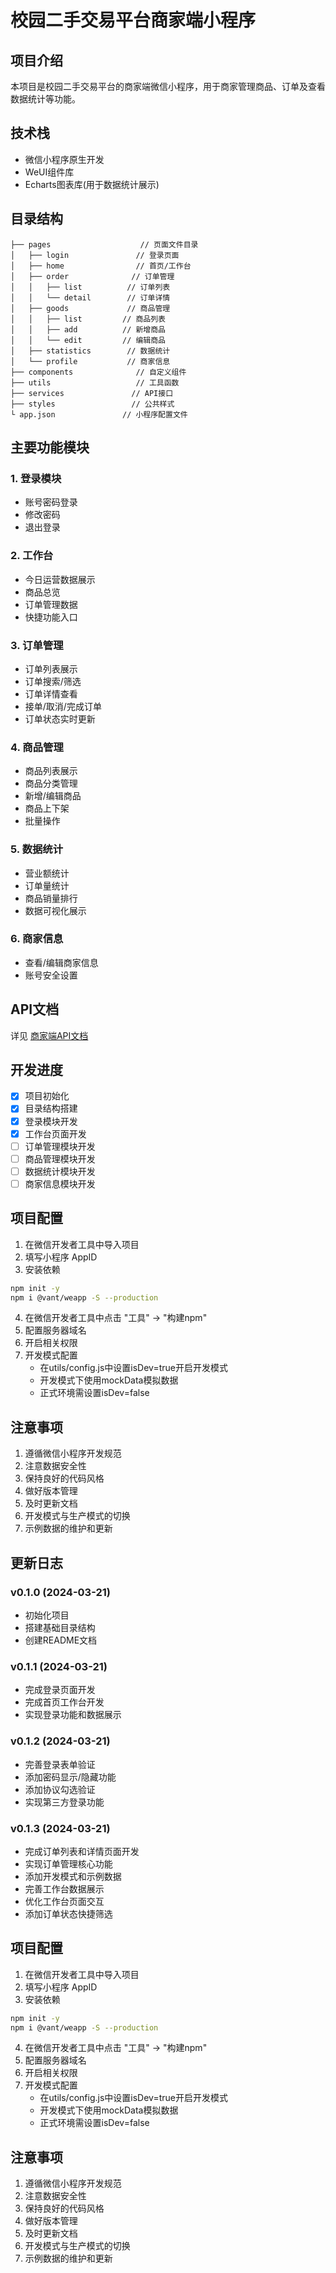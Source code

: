 # 校园二手交易平台商家端小程序

## 项目介绍
本项目是校园二手交易平台的商家端微信小程序，用于商家管理商品、订单及查看数据统计等功能。

## 技术栈
- 微信小程序原生开发
- WeUI组件库
- Echarts图表库(用于数据统计展示)

## 目录结构
```
├── pages                    // 页面文件目录
│   ├── login               // 登录页面
│   ├── home                // 首页/工作台
│   ├── order              // 订单管理
│   │   ├── list          // 订单列表
│   │   └── detail        // 订单详情
│   ├── goods             // 商品管理 
│   │   ├── list         // 商品列表
│   │   ├── add          // 新增商品
│   │   └── edit         // 编辑商品
│   ├── statistics        // 数据统计
│   └── profile           // 商家信息
├── components              // 自定义组件
├── utils                   // 工具函数
├── services               // API接口
├── styles                 // 公共样式
└ app.json               // 小程序配置文件
```

## 主要功能模块

### 1. 登录模块
- 账号密码登录
- 修改密码
- 退出登录

### 2. 工作台
- 今日运营数据展示
- 商品总览
- 订单管理数据
- 快捷功能入口

### 3. 订单管理
- 订单列表展示
- 订单搜索/筛选
- 订单详情查看
- 接单/取消/完成订单
- 订单状态实时更新

### 4. 商品管理
- 商品列表展示
- 商品分类管理
- 新增/编辑商品
- 商品上下架
- 批量操作

### 5. 数据统计
- 营业额统计
- 订单量统计
- 商品销量排行
- 数据可视化展示

### 6. 商家信息
- 查看/编辑商家信息
- 账号安全设置

## API文档
详见 [商家端API文档](./商家端API.md)

## 开发进度
- [x] 项目初始化
- [x] 目录结构搭建
- [x] 登录模块开发
- [x] 工作台页面开发
- [ ] 订单管理模块开发
- [ ] 商品管理模块开发
- [ ] 数据统计模块开发
- [ ] 商家信息模块开发

## 项目配置
1. 在微信开发者工具中导入项目
2. 填写小程序 AppID
3. 安装依赖
```bash
npm init -y
npm i @vant/weapp -S --production
```
4. 在微信开发者工具中点击 "工具" -> "构建npm"
5. 配置服务器域名
6. 开启相关权限
7. 开发模式配置
   - 在utils/config.js中设置isDev=true开启开发模式
   - 开发模式下使用mockData模拟数据
   - 正式环境需设置isDev=false

## 注意事项
1. 遵循微信小程序开发规范
2. 注意数据安全性
3. 保持良好的代码风格
4. 做好版本管理
5. 及时更新文档
6. 开发模式与生产模式的切换
7. 示例数据的维护和更新

## 更新日志
### v0.1.0 (2024-03-21)
- 初始化项目
- 搭建基础目录结构
- 创建README文档

### v0.1.1 (2024-03-21)
- 完成登录页面开发
- 完成首页工作台开发
- 实现登录功能和数据展示

### v0.1.2 (2024-03-21)
- 完善登录表单验证
- 添加密码显示/隐藏功能
- 添加协议勾选验证
- 实现第三方登录功能

### v0.1.3 (2024-03-21)
- 完成订单列表和详情页面开发
- 实现订单管理核心功能
- 添加开发模式和示例数据
- 完善工作台数据展示
- 优化工作台页面交互
- 添加订单状态快捷筛选

## 项目配置
1. 在微信开发者工具中导入项目
2. 填写小程序 AppID
3. 安装依赖
```bash
npm init -y
npm i @vant/weapp -S --production
```
4. 在微信开发者工具中点击 "工具" -> "构建npm"
5. 配置服务器域名
6. 开启相关权限
7. 开发模式配置
   - 在utils/config.js中设置isDev=true开启开发模式
   - 开发模式下使用mockData模拟数据
   - 正式环境需设置isDev=false

## 注意事项
1. 遵循微信小程序开发规范
2. 注意数据安全性
3. 保持良好的代码风格
4. 做好版本管理
5. 及时更新文档
6. 开发模式与生产模式的切换
7. 示例数据的维护和更新